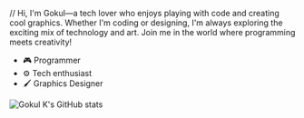 // Hi, I'm Gokul—a tech lover who enjoys playing with code and creating cool graphics. Whether I'm coding or designing, I'm always exploring the exciting mix of technology and art. Join me in the world where programming meets creativity!

- 🎮 Programmer
- ⚙️ Tech enthusiast
- 🖌️ Graphics Designer

![Gokul K's GitHub stats](https://github-readme-stats.vercel.app/api?username=gokul810&show_icons=true&theme=shadow_red)

